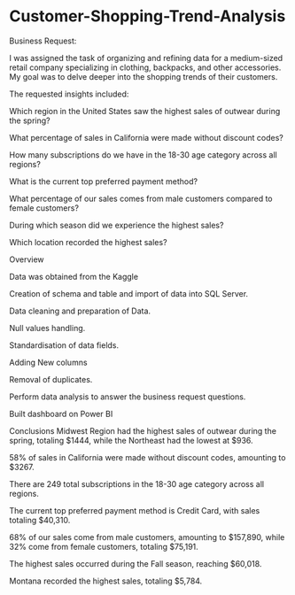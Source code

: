 # Customer-Shopping-Trend-Analysis


Business Request:

I was assigned the task of organizing and refining data for a medium-sized retail company specializing in clothing, backpacks, and other accessories. My goal was to delve deeper into the shopping trends of their customers. 

The requested insights included:

Which region in the United States saw the highest sales of outwear during the spring?

What percentage of sales in California were made without discount codes?

How many subscriptions do we have in the 18-30 age category across all regions?

What is the current top preferred payment method?

What percentage of our sales comes from male customers compared to female customers?

During which season did we experience the highest sales?

Which location recorded the highest sales?


Overview

Data was obtained from the Kaggle

Creation of schema and table and import of data into SQL Server.

Data cleaning and preparation of Data.

Null values handling.

Standardisation of data fields.

Adding New columns

Removal of duplicates.

Perform data analysis to answer the business request questions.

Built dashboard on Power BI

Conclusions
Midwest Region had the highest sales of outwear during the spring, totaling $1444, while the Northeast had the lowest at $936.

58% of sales in California were made without discount codes, amounting to $3267.

There are 249 total subscriptions in the 18-30 age category across all regions.

The current top preferred payment method is Credit Card, with sales totaling $40,310.

68% of our sales come from male customers, amounting to $157,890, while 32% come from female customers, totaling $75,191.

The highest sales occurred during the Fall season, reaching $60,018.

Montana recorded the highest sales, totaling $5,784.
